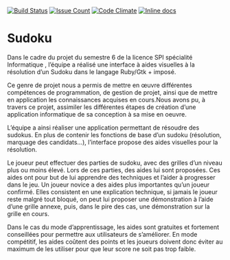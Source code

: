 [![Build Status](https://travis-ci.org/Batebates/sudoku.svg?branch=master)](https://travis-ci.org/batebates/sudoku) 
[![Issue Count](https://codeclimate.com/github/batebates/sudoku/badges/issue_count.svg)](https://codeclimate.com/github/batebates/sudoku)
[![Code Climate](https://codeclimate.com/github/batebates/sudoku/badges/gpa.svg)](https://codeclimate.com/github/batebates/sudoku)
[![Inline docs](http://inch-ci.org/github/batebates/sudoku.svg?branch=master)](http://inch-ci.org/github/batebates/sudoku)

# Sudoku 

Dans le cadre du projet du semestre 6 de la licence SPI spécialité Informatique , l’équipe a réalisé une interface à aides visuelles à la résolution d’un Sudoku dans le langage Ruby/Gtk + imposé.

Ce genre de projet nous a permis de mettre en œuvre différentes compétences de programmation, de gestion de projet, ainsi que de mettre en application les connaissances acquises en cours.Nous avons pu, à travers ce projet, assimiler les différentes étapes de création d’une application informatique de sa conception à sa mise en oeuvre.

L’équipe a ainsi réaliser une application permettant de résoudre des sudokus. En plus de contenir les fonctions de base d’un sudoku (résolution, marquage des candidats…), l’interface propose des aides visuelles pour la résolution.

Le joueur peut effectuer des parties de sudoku, avec des grilles d’un niveau plus ou moins élevé. Lors de ces parties, des aides lui sont proposées. Ces aides ont pour but de lui apprendre des techniques et l’aider à progresser dans le jeu. Un joueur novice a des aides plus importantes qu’un joueur confirmé. Elles consistent en une explication technique, si jamais le joueur reste malgré tout bloqué, on peut lui proposer une démonstration à l’aide d’une grille annexe, puis, dans le pire des cas, une démonstration sur la grille en cours.

Dans le cas du mode d’apprentissage, les aides sont gratuites et fortement conseillées pour permettre aux utilisateurs de s’améliorer. En mode compétitif, les aides coûtent des points et les joueurs doivent donc éviter au maximum de les utiliser pour que leur score ne soit pas trop faible.
    
